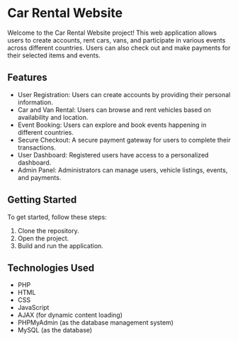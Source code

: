 # Car Rental Website

Welcome to the Car Rental Website project! This web application allows users to create accounts, rent cars, vans, and participate in various events across different countries. Users can also check out and make payments for their selected items and events.

## Features

- User Registration: Users can create accounts by providing their personal information.
- Car and Van Rental: Users can browse and rent vehicles based on availability and location.
- Event Booking: Users can explore and book events happening in different countries.
- Secure Checkout: A secure payment gateway for users to complete their transactions.
- User Dashboard: Registered users have access to a personalized dashboard.
- Admin Panel: Administrators can manage users, vehicle listings, events, and payments.

## Getting Started

To get started, follow these steps:

1. Clone the repository.
2. Open the project.
3. Build and run the application.

## Technologies Used

- PHP
- HTML
- CSS
- JavaScript
- AJAX (for dynamic content loading)
- PHPMyAdmin (as the database management system)
- MySQL (as the database)
